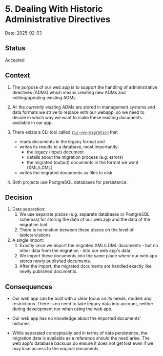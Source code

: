 # 5. Dealing With Historic Administrative Directives

Date: 2025-02-03

## Status

Accepted

## Context

1. The purpose of our web app is to support the handling of administrative directives (ADMs) which means creating new ADMs and editing/updating existing ADMs

1. All the _currently existing_ ADMs are stored in management systems and data formats we strive to replace with our webapp, so we need to decide in which way we want to make these existing documents available in our app.

1. There exists a CLI tool called [`ris-vwv-migration`](https://github.com/digitalservicebund/ris-vwv-migration) that

   - reads documents in the legacy format and
   - writes its results to a database, most importantly:
     - the legacy (input) document
     - details about the migration process (e.g. errors)
     - the migrated (output) documents in the format we want (XML/LDML)
   - writes the migrated documents as files to disk

1. Both projects use PostgreSQL databases for persistence.

## Decision

1. Data separation:
   1. We use separate places (e.g. separate databases or PostgreSQL schemas) for storing the data of our web app and the data of the migration tool
   1. There is no relation between these places on the level of tables/relations
1. A single import:
   1. Exactly once we import the migrated XML/LDML documents - but no other data from the migration - into our web app's data.
   1. We import these documents into the same place where our web app stores newly published documents.
   1. After the import, the migrated documents are handled exactly like newly published documents.

## Consequences

- Our web app can be built with a clear focus on _its_ needs, models and restrictions. There is no need to take legacy data into account, neither during development nor when using the web app.

- Our web app has no knowledge about the imported documents' histories.

- While separated conceptually and in terms of data persistence, the migration data is available as a reference should the need arise. The web app's database backups do ensure it does not get lost even if we may lose access to the original documents.
